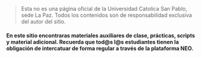 





> Esta no es una página oficial de la Universidad Catolica San Pablo, sede La Paz. Todos los contenidos son de responsabilidad exclusiva del autor del sitio.


#### En este sitio encontraras materiales auxiliares de clase, prácticas, scripts y material adicional. Recuerda que tod@s l@s estudiantes tienen la obligación de intercatuar de forma regular a través de la plataforma NEO.
